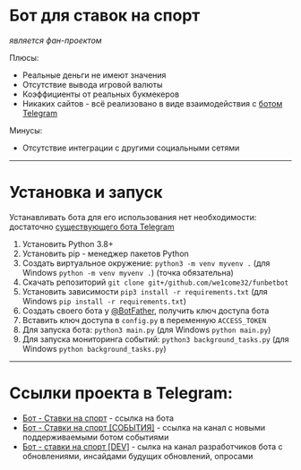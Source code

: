 # Бот для ставок на спорт

*является фан-проектом*

Плюсы:
- Реальные деньги не имеют значения
- Отсутствие вывода игровой валюты
- Коэффициенты от реальных букмекеров
- Никаких сайтов - всё реализовано в виде взаимодействия с <a href="https://t.me/virtualbetbot">ботом Telegram</a>

Минусы:
- Отсутствие интеграции с другими социальными сетями

---

# Установка и запуск

Устанавливать бота для его использования нет необходимости: достаточно <a href="https://t.me/virtualbetbot">существующего 
бота Telegram</a>

1) Установить Python 3.8+
2) Установить pip - менеджер пакетов Python
3) Создать виртуальное окружение: `python3 -m venv myvenv .` (для Windows `python -m venv myvenv .`) (точка обязательна)
4) Скачать репозиторий `git clone git+/github.com/we1come32/funbetbot`
5) Установить зависимости `pip3 install -r requirements.txt` 
(для Windows `pip install -r requirements.txt`)
6) Создать своего бота у <a href="https://t.me/botfather">@BotFather</a>, получить ключ доступа бота
7) Вставить ключ доступа в `config.py` в переменную `ACCESS_TOKEN`
8) Для запуска бота: `python3 main.py` (для Windows `python main.py`)
9) Для запуска мониторинга событий: `python3 background_tasks.py` (для Windows `python background_tasks.py`)

---

# Ссылки проекта в Telegram:

- <a href="https://t.me/virtualbetbot">Бот - Ставки на спорт</a> - ссылка на бота
- <a href="https://t.me/virtualbetchannel">Бот - Ставки на спорт [СОБЫТИЯ]</a> - ссылка на канал с новыми поддерживаемыми 
ботом событиями
- <a href="https://t.me/virtualbetchannel_dev">Бот - ставки на спорт [DEV]</a> - сылка на канал разработчиков бота с обновлениями, 
инсайдами будущих обновлений, опросами
